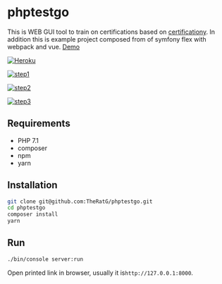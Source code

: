 # phptestgo

This is WEB GUI tool to train on certifications based on [certificationy](https://github.com/certificationy).
In addition this is example project composed from of symfony flex with webpack and vue. 
[Demo](https://phptestgo.herokuapp.com/)

[![Heroku](https://heroku-badge.herokuapp.com/?app=phptestgo)](https://phptestgo.herokuapp.com/)

[![step1](https://user-images.githubusercontent.com/1580318/37083098-21f7e544-21f7-11e8-8b79-5d3fba150533.png)](https://user-images.githubusercontent.com/1580318/37082413-30311b6e-21f5-11e8-90b1-41d561ca90ea.png)

[![step2](https://user-images.githubusercontent.com/1580318/37083099-222e1362-21f7-11e8-8c65-eacb2da344a6.png)](https://user-images.githubusercontent.com/1580318/37082414-306b8fa6-21f5-11e8-8355-50b2385dd205.png)

[![step3](https://user-images.githubusercontent.com/1580318/37083100-227596ce-21f7-11e8-91e2-10b4e7be87b8.png)](https://user-images.githubusercontent.com/1580318/37082415-30a39964-21f5-11e8-9e97-74c897973bc4.png)

## Requirements
 
* PHP 7.1
* composer
* npm
* yarn
 
## Installation

 ```bash
git clone git@github.com:TheRatG/phptestgo.git
cd phptestgo
composer install
yarn
```

## Run

```bash
./bin/console server:run
```

Open printed link in browser, usually it is```http://127.0.0.1:8000```.
